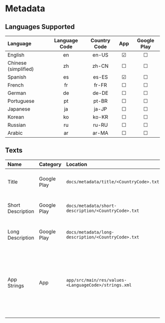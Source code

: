 # Metadata
## Languages Supported
| Language             | Language Code | Country Code | App | Google Play |
|:---------------------|:-------------:|:------------:|:---:|:-----------:|
| English              | en            | en-US        | ☑  | ☐
| Chinese (simplified) | zh            | zh-CN        | ☐  | ☐
| Spanish              | es            | es-ES        | ☑  | ☐
| French               | fr            | fr-FR        | ☐  | ☐
| German               | de            | de-DE        | ☐  | ☐
| Portuguese           | pt            | pt-BR        | ☐  | ☐
| Japanese             | ja            | ja-JP        | ☐  | ☐
| Korean               | ko            | ko-KR        | ☐  | ☐
| Russian              | ru            | ru-RU        | ☐  | ☐
| Arabic               | ar            | ar-MA        | ☐  | ☐

## Texts
| Name              | Category    | Location                                                 | Restrictions                                                                                     |
|:------------------|:------------|:---------------------------------------------------------|:-------------------------------------------------------------------------------------------------|
| Title             | Google Play | ```docs/metadata/title/<CountryCode>.txt```              | Less or equal than 20 characters
| Short Description | Google Play | ```docs/metadata/short-description/<CountryCode>.txt```  | Less or equal than 80 characters
| Long Description  | Google Play | ```docs/metadata/long-description/<CountryCode>.txt```   | Less or equal than 4000 characters
| App Strings       | App         | ```app/src/main/res/values-<LanguageCode>/strings.xml``` | Translated app needs to be manually tested, checking that there are no overlaps between elements
